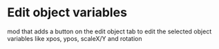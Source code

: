 # Edit object variables

mod that adds a button on the edit object tab to edit the selected object variables like xpos, ypos, scaleX/Y and rotation